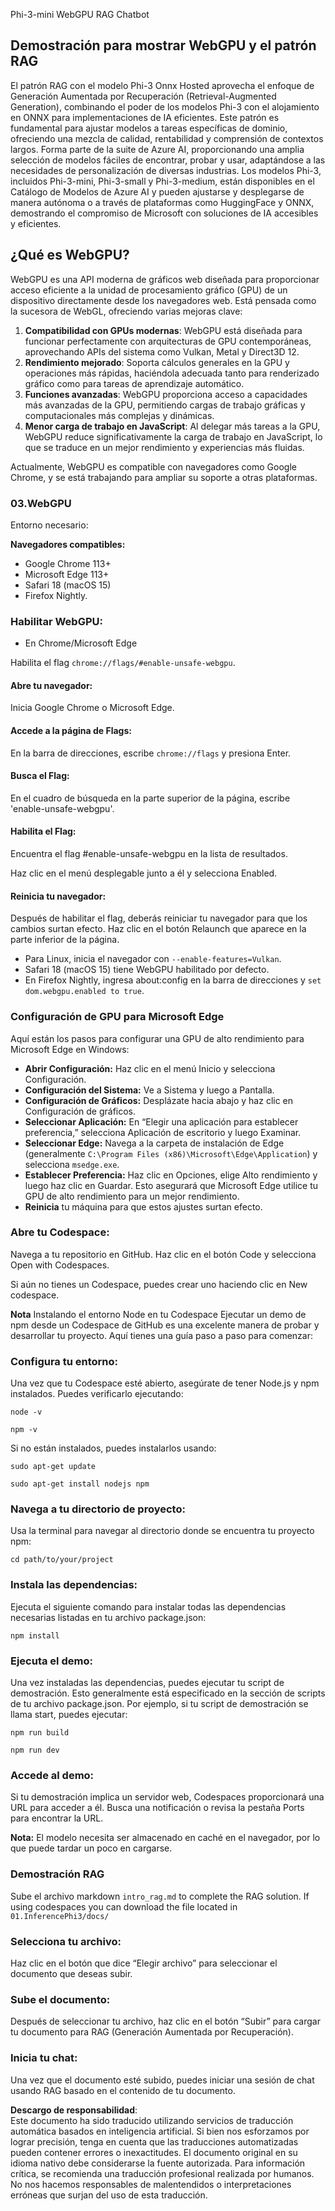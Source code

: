 Phi-3-mini WebGPU RAG Chatbot

## Demostración para mostrar WebGPU y el patrón RAG
El patrón RAG con el modelo Phi-3 Onnx Hosted aprovecha el enfoque de Generación Aumentada por Recuperación (Retrieval-Augmented Generation), combinando el poder de los modelos Phi-3 con el alojamiento en ONNX para implementaciones de IA eficientes. Este patrón es fundamental para ajustar modelos a tareas específicas de dominio, ofreciendo una mezcla de calidad, rentabilidad y comprensión de contextos largos. Forma parte de la suite de Azure AI, proporcionando una amplia selección de modelos fáciles de encontrar, probar y usar, adaptándose a las necesidades de personalización de diversas industrias. Los modelos Phi-3, incluidos Phi-3-mini, Phi-3-small y Phi-3-medium, están disponibles en el Catálogo de Modelos de Azure AI y pueden ajustarse y desplegarse de manera autónoma o a través de plataformas como HuggingFace y ONNX, demostrando el compromiso de Microsoft con soluciones de IA accesibles y eficientes.

## ¿Qué es WebGPU?
WebGPU es una API moderna de gráficos web diseñada para proporcionar acceso eficiente a la unidad de procesamiento gráfico (GPU) de un dispositivo directamente desde los navegadores web. Está pensada como la sucesora de WebGL, ofreciendo varias mejoras clave:

1. **Compatibilidad con GPUs modernas**: WebGPU está diseñada para funcionar perfectamente con arquitecturas de GPU contemporáneas, aprovechando APIs del sistema como Vulkan, Metal y Direct3D 12.
2. **Rendimiento mejorado**: Soporta cálculos generales en la GPU y operaciones más rápidas, haciéndola adecuada tanto para renderizado gráfico como para tareas de aprendizaje automático.
3. **Funciones avanzadas**: WebGPU proporciona acceso a capacidades más avanzadas de la GPU, permitiendo cargas de trabajo gráficas y computacionales más complejas y dinámicas.
4. **Menor carga de trabajo en JavaScript**: Al delegar más tareas a la GPU, WebGPU reduce significativamente la carga de trabajo en JavaScript, lo que se traduce en un mejor rendimiento y experiencias más fluidas.

Actualmente, WebGPU es compatible con navegadores como Google Chrome, y se está trabajando para ampliar su soporte a otras plataformas.

### 03.WebGPU
Entorno necesario:

**Navegadores compatibles:** 
- Google Chrome 113+
- Microsoft Edge 113+
- Safari 18 (macOS 15)
- Firefox Nightly.

### Habilitar WebGPU:

- En Chrome/Microsoft Edge 

Habilita el flag `chrome://flags/#enable-unsafe-webgpu`.

#### Abre tu navegador:
Inicia Google Chrome o Microsoft Edge.

#### Accede a la página de Flags:
En la barra de direcciones, escribe `chrome://flags` y presiona Enter.

#### Busca el Flag:
En el cuadro de búsqueda en la parte superior de la página, escribe 'enable-unsafe-webgpu'.

#### Habilita el Flag:
Encuentra el flag #enable-unsafe-webgpu en la lista de resultados.

Haz clic en el menú desplegable junto a él y selecciona Enabled.

#### Reinicia tu navegador:
Después de habilitar el flag, deberás reiniciar tu navegador para que los cambios surtan efecto. Haz clic en el botón Relaunch que aparece en la parte inferior de la página.

- Para Linux, inicia el navegador con `--enable-features=Vulkan`.
- Safari 18 (macOS 15) tiene WebGPU habilitado por defecto.
- En Firefox Nightly, ingresa about:config en la barra de direcciones y `set dom.webgpu.enabled to true`.

### Configuración de GPU para Microsoft Edge

Aquí están los pasos para configurar una GPU de alto rendimiento para Microsoft Edge en Windows:

- **Abrir Configuración:** Haz clic en el menú Inicio y selecciona Configuración.
- **Configuración del Sistema:** Ve a Sistema y luego a Pantalla.
- **Configuración de Gráficos:** Desplázate hacia abajo y haz clic en Configuración de gráficos.
- **Seleccionar Aplicación:** En “Elegir una aplicación para establecer preferencia,” selecciona Aplicación de escritorio y luego Examinar.
- **Seleccionar Edge:** Navega a la carpeta de instalación de Edge (generalmente `C:\Program Files (x86)\Microsoft\Edge\Application`) y selecciona `msedge.exe`.
- **Establecer Preferencia:** Haz clic en Opciones, elige Alto rendimiento y luego haz clic en Guardar.
Esto asegurará que Microsoft Edge utilice tu GPU de alto rendimiento para un mejor rendimiento.
- **Reinicia** tu máquina para que estos ajustes surtan efecto.

### Abre tu Codespace:
Navega a tu repositorio en GitHub.
Haz clic en el botón Code y selecciona Open with Codespaces.

Si aún no tienes un Codespace, puedes crear uno haciendo clic en New codespace.

**Nota** Instalando el entorno Node en tu Codespace
Ejecutar un demo de npm desde un Codespace de GitHub es una excelente manera de probar y desarrollar tu proyecto. Aquí tienes una guía paso a paso para comenzar:

### Configura tu entorno:
Una vez que tu Codespace esté abierto, asegúrate de tener Node.js y npm instalados. Puedes verificarlo ejecutando:
```
node -v
```
```
npm -v
```

Si no están instalados, puedes instalarlos usando:
```
sudo apt-get update
```
```
sudo apt-get install nodejs npm
```

### Navega a tu directorio de proyecto:
Usa la terminal para navegar al directorio donde se encuentra tu proyecto npm:
```
cd path/to/your/project
```

### Instala las dependencias:
Ejecuta el siguiente comando para instalar todas las dependencias necesarias listadas en tu archivo package.json:

```
npm install
```

### Ejecuta el demo:
Una vez instaladas las dependencias, puedes ejecutar tu script de demostración. Esto generalmente está especificado en la sección de scripts de tu archivo package.json. Por ejemplo, si tu script de demostración se llama start, puedes ejecutar:

```
npm run build
```
```
npm run dev
```

### Accede al demo:
Si tu demostración implica un servidor web, Codespaces proporcionará una URL para acceder a él. Busca una notificación o revisa la pestaña Ports para encontrar la URL.

**Nota:** El modelo necesita ser almacenado en caché en el navegador, por lo que puede tardar un poco en cargarse.

### Demostración RAG
Sube el archivo markdown `intro_rag.md` to complete the RAG solution. If using codespaces you can download the file located in `01.InferencePhi3/docs/`

### Selecciona tu archivo:
Haz clic en el botón que dice “Elegir archivo” para seleccionar el documento que deseas subir.

### Sube el documento:
Después de seleccionar tu archivo, haz clic en el botón “Subir” para cargar tu documento para RAG (Generación Aumentada por Recuperación).

### Inicia tu chat:
Una vez que el documento esté subido, puedes iniciar una sesión de chat usando RAG basado en el contenido de tu documento.

**Descargo de responsabilidad**:  
Este documento ha sido traducido utilizando servicios de traducción automática basados en inteligencia artificial. Si bien nos esforzamos por lograr precisión, tenga en cuenta que las traducciones automatizadas pueden contener errores o inexactitudes. El documento original en su idioma nativo debe considerarse la fuente autorizada. Para información crítica, se recomienda una traducción profesional realizada por humanos. No nos hacemos responsables de malentendidos o interpretaciones erróneas que surjan del uso de esta traducción.